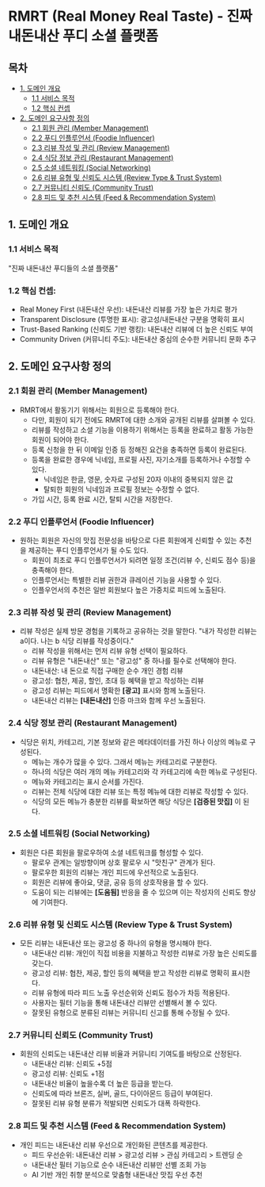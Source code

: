 # RMRT (Real Money Real Taste) - 진짜 내돈내산 푸디 소셜 플랫폼

## 목차

- [1. 도메인 개요](#1-도메인-개요)
    - [1.1 서비스 목적](#11-서비스-목적)
    - [1.2 핵심 컨셉](#12-핵심-컨셉)
- [2. 도메인 요구사항 정의](#2-도메인-요구사항-정의)
    - [2.1 회원 관리 (Member Management)](#21-회원-관리-member-management)
    - [2.2 푸디 인플루언서 (Foodie Influencer)](#22-푸디-인플루언서-foodie-influencer)
    - [2.3 리뷰 작성 및 관리 (Review Management)](#23-리뷰-작성-및-관리-review-management)
    - [2.4 식당 정보 관리 (Restaurant Management)](#24-식당-정보-관리-restaurant-management)
    - [2.5 소셜 네트워킹 (Social Networking)](#25-소셜-네트워킹-social-networking)
    - [2.6 리뷰 유형 및 신뢰도 시스템 (Review Type & Trust System)](#26-리뷰-유형-및-신뢰도-시스템-review-type--trust-system)
    - [2.7 커뮤니티 신뢰도 (Community Trust)](#27-커뮤니티-신뢰도-community-trust)
    - [2.8 피드 및 추천 시스템 (Feed & Recommendation System)](#28-피드-및-추천-시스템-feed--recommendation-system)

## 1. 도메인 개요

### 1.1 서비스 목적

"진짜 내돈내산 푸디들의 소셜 플랫폼"

### 1.2 핵심 컨셉:

- Real Money First (내돈내산 우선): 내돈내산 리뷰를 가장 높은 가치로 평가
- Transparent Disclosure (투명한 표시): 광고성/내돈내산 구분을 명확히 표시
- Trust-Based Ranking (신뢰도 기반 랭킹): 내돈내산 리뷰에 더 높은 신뢰도 부여
- Community Driven (커뮤니티 주도): 내돈내산 중심의 순수한 커뮤니티 문화 추구

## 2. 도메인 요구사항 정의

### 2.1 회원 관리 (Member Management)

- RMRT에서 활동기기 위해서는 회원으로 등록해야 한다.
    - 다만, 회원이 되기 전에도 RMRT에 대한 소개와 공개된 리뷰를 살펴볼 수 있다.
    - 리뷰를 작성하고 소셜 기능을 이용하기 위해서는 등록을 완료하고 활동 가능한 회원이 되어야 한다.
    - 등록 신청을 한 뒤 이메일 인증 등 정해진 요건을 충족하면 등록이 완료된다.
    - 등록을 완료한 경우에 닉네임, 프로필 사진, 자기소개를 등록하거나 수정할 수 있다.
        - 닉네임은 한글, 영문, 숫자로 구성된 20자 이내의 중복되지 않은 값
        - 탈퇴한 회원의 닉네임과 프로필 정보는 수정할 수 없다.
    - 가입 시간, 등록 완료 시간, 탈퇴 시간을 저장한다.

### 2.2 푸디 인플루언서 (Foodie Influencer)

- 원하는 회원은 자신의 맛집 전문성을 바탕으로 다른 회원에게 신뢰할 수 있는 추천을 제공하는 푸디 인플루언서가 될 수도 있다.
    - 회원이 최초로 푸디 인플루언서가 되려면 일정 조건(리뷰 수, 신뢰도 점수 등)을 충족해야 한다.
    - 인플루언서는 특별한 리뷰 권한과 큐레이션 기능을 사용할 수 있다.
    - 인플우언서의 추천은 일반 회원보다 높은 가중치로 피드에 노출된다.

### 2.3 리뷰 작성 및 관리 (Review Management)

- 리뷰 작성은 실제 방문 경험을 기록하고 공유하는 것을 말한다. "내가 작성한 리뷰는 a이다. 나는 b 식당 리뷰를 작성중이다."
    - 리뷰 작성을 위해서는 먼저 리뷰 유형 선택이 필요하다.
    - 리뷰 유형은 "내돈내산" 또는 "광고성" 중 하나를 필수로 선택해야 한다.
    - 내돈내산: 내 돈으로 직접 구매한 순수 개인 경험 리뷰
    - 광고성: 협찬, 제공, 할인, 초대 등 혜택을 받고 작성하는 리뷰
    - 광고성 리뷰는 피드에서 명확한 **[광고]** 표시와 함께 노출된다.
    - 내돈내산 리뷰는 **[내돈내산]** 인증 마크와 함께 우선 노출된다.

### 2.4 식당 정보 관리 (Restaurant Management)

- 식당은 위치, 카테고리, 기본 정보와 같은 메타데이터를 가진 하나 이상의 메뉴로 구성된다.
    - 메뉴는 개수가 많을 수 있다. 그래서 메뉴는 카테고리로 구분한다.
    - 하나의 식당은 여러 개의 메뉴 카테고리와 각 카테고리에 속한 메뉴로 구성된다.
    - 메뉴와 카테고리는 표시 순서를 가진다.
    - 리뷰는 전체 식당에 대한 리뷰 또는 특정 메뉴에 대한 리뷰로 작성할 수 있다.
    - 식당의 모든 메뉴가 충분한 리뷰를 확보하면 해당 식당은 **[검증된 맛집]** 이 된다.

### 2.5 소셜 네트워킹 (Social Networking)

- 회원은 다른 회원을 팔로우하여 소셜 네트워크를 형성할 수 있다.
    - 팔로우 관계는 일방향이며 상호 팔로우 시 "맛친구" 관계가 된다.
    - 팔로우한 회원의 리뷰는 개인 피드에 우선적으로 노출된다.
    - 회원은 리뷰에 좋아요, 댓글, 공유 등의 상호작용을 할 수 있다.
    - 도움이 되는 리뷰에는 **[도움됨]** 반응을 줄 수 있으며 이는 작성자의 신뢰도 향상에 기여한다.

### 2.6 리뷰 유형 및 신뢰도 시스템 (Review Type & Trust System)

- 모든 리뷰는 내돈내산 또는 광고성 중 하나의 유형을 명시해야 한다.
    - 내돈내산 리뷰: 개인이 직접 비용을 지불하고 작성한 리뷰로 가장 높은 신뢰도를 갖는다.
    - 광고성 리뷰: 협찬, 제공, 할인 등의 혜택을 받고 작성한 리뷰로 명확히 표시한다.
    - 리뷰 유형에 따라 피드 노출 우선순위와 신뢰도 점수가 차등 적용된다.
    - 사용자는 필터 기능을 통해 내돈내산 리뷰만 선별해서 볼 수 있다.
    - 잘못된 유형으로 분류된 리뷰는 커뮤니티 신고를 통해 수정될 수 있다.

### 2.7 커뮤니티 신뢰도 (Community Trust)

- 회원의 신뢰도는 내돈내산 리뷰 비율과 커뮤니티 기여도를 바탕으로 산정된다.
    - 내돈내산 리뷰: 신뢰도 +5점
    - 광고성 리뷰: 신뢰도 +1점
    - 내돈내산 비율이 높을수록 더 높은 등급을 받는다.
    - 신뢰도에 따라 브론즈, 실버, 골드, 다이아몬드 등급이 부여된다.
    - 잘못된 리뷰 유형 분류가 적발되면 신뢰도가 대폭 하락한다.

### 2.8 피드 및 추천 시스템 (Feed & Recommendation System)

- 개인 피드는 내돈내산 리뷰 우선으로 개인화된 콘텐츠를 제공한다.
    - 피드 우선순위: 내돈내산 리뷰 > 광고성 리뷰 > 관심 카테고리 > 트렌딩 순
    - 내돈내산 필터 기능으로 순수 내돈내산 리뷰만 선별 조회 가능
    - AI 기반 개인 취향 분석으로 맞춤형 내돈내산 맛집 우선 추천
